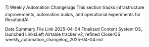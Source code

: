 🗓️ Weekly Automation Changelogs
This section tracks infrastructure improvements, automation builds, and operational experiments for ResultantAI.

Date	Summary	File Link
2025-04-04	Finalized Content System OS, launched LinksLeft Airtable tracker v2, refined CloserOS	weekly_automation_changelog_2025-04-04.md

